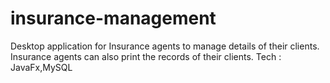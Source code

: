 # insurance-management
Desktop application for Insurance agents to manage details of their clients.
Insurance agents can also print the records of their clients.
Tech : JavaFx,MySQL
